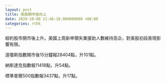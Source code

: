 ```yaml
---
layout: post
title: 美股開市後向上
date: 2020-10-08 21:46:10.000000000 +08:00
categories: rthk
---
```


紐約股市開市後上升。美國上周新申領失業援助人數維持高企，對美股初段表現影響有限。

道瓊斯指數開市後15分鐘報28404點，升101點。

納斯達克指數報11418點，升54點。

標準普爾500指數報3437點，升17點。
